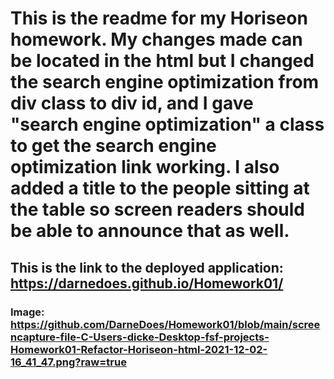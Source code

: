 # This is the readme for my Horiseon homework. My changes made can be located in the html but I changed the search engine optimization from div class to div id, and I gave "search engine optimization" a class to get the search engine optimization link working. I also added a title to the people sitting at the table so screen readers should be able to announce that as well.

## This is the link to the deployed application: https://darnedoes.github.io/Homework01/

### Image: https://github.com/DarneDoes/Homework01/blob/main/screencapture-file-C-Users-dicke-Desktop-fsf-projects-Homework01-Refactor-Horiseon-html-2021-12-02-16_41_47.png?raw=true
